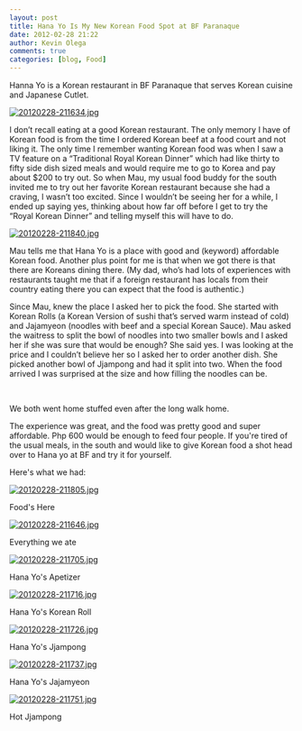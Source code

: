 ```yaml
---
layout: post
title: Hana Yo Is My New Korean Food Spot at BF Paranaque
date: 2012-02-28 21:22
author: Kevin Olega
comments: true
categories: [blog, Food]
---
```

Hanna Yo is a Korean restaurant in BF Paranaque that serves Korean cuisine and Japanese Cutlet.

<a href="http://philippineislandliving.com/wp-content/uploads/2012/02/20120228-211634.jpg"><img src="http://philippineislandliving.com/wp-content/uploads/2012/02/20120228-211634.jpg" alt="20120228-211634.jpg" /></a>

I don’t recall eating at a good Korean restaurant. The only memory I have of Korean food is from the time I ordered Korean beef at a food court and not liking it. The only time I remember wanting Korean food was when I saw a TV feature on a “Traditional Royal Korean Dinner” which had like thirty to fifty side dish sized meals and would require me to go to Korea and pay about $200 to try out. So when Mau, my usual food buddy for the south invited me to try out her favorite Korean restaurant because she had a craving, I wasn’t too excited. Since I wouldn’t be seeing her for a while, I ended up saying yes, thinking about how far off before I get to try the “Royal Korean Dinner” and telling myself this will have to do.

<a href="http://philippineislandliving.com/wp-content/uploads/2012/02/20120228-211840.jpg"><img src="http://philippineislandliving.com/wp-content/uploads/2012/02/20120228-211840.jpg" alt="20120228-211840.jpg" /></a>

Mau tells me that Hana Yo is a place with good and (keyword) affordable Korean food. Another plus point for me is that when we got there is that there are Koreans dining there. (My dad, who’s had lots of experiences with restaurants taught me that if a foreign restaurant has locals from their country eating there you can expect that the food is authentic.)

Since Mau, knew the place I asked her to pick the food. She started with Korean Rolls (a Korean Version of sushi that’s served warm instead of cold) and Jajamyeon (noodles with beef and a special Korean Sauce). Mau asked the waitress to split the bowl of noodles into two smaller bowls and I asked her if she was sure that would be enough? She said yes. I was looking at the price and I couldn’t believe her so I asked her to order another dish. She picked another bowl of Jjampong and had it split into two. When the food arrived I was surprised at the size and how filling the noodles can be.

&nbsp;

We both went home stuffed even after the long walk home.

The experience was great, and the food was pretty good and super affordable. Php 600 would be enough to feed four people. If you're tired of the usual meals, in the south and would like to give Korean food a shot head over to Hana yo at BF and try it for yourself.

Here's what we had:

<a href="http://philippineislandliving.com/wp-content/uploads/2012/02/20120228-211805.jpg"><img src="http://philippineislandliving.com/wp-content/uploads/2012/02/20120228-211805.jpg" alt="20120228-211805.jpg" /></a>

Food's Here

<a href="http://philippineislandliving.com/wp-content/uploads/2012/02/20120228-211646.jpg"><img class="alignnone size-full" src="http://philippineislandliving.com/wp-content/uploads/2012/02/20120228-211646.jpg" alt="20120228-211646.jpg" /></a>

Everything we ate

<a href="http://philippineislandliving.com/wp-content/uploads/2012/02/20120228-211705.jpg"><img class="alignnone size-full" src="http://philippineislandliving.com/wp-content/uploads/2012/02/20120228-211705.jpg" alt="20120228-211705.jpg" /></a>

Hana Yo's Apetizer

<a href="http://philippineislandliving.com/wp-content/uploads/2012/02/20120228-211716.jpg"><img class="alignnone size-full" src="http://philippineislandliving.com/wp-content/uploads/2012/02/20120228-211716.jpg" alt="20120228-211716.jpg" /></a>

Hana Yo's Korean Roll

<a href="http://philippineislandliving.com/wp-content/uploads/2012/02/20120228-211726.jpg"><img class="alignnone size-full" src="http://philippineislandliving.com/wp-content/uploads/2012/02/20120228-211726.jpg" alt="20120228-211726.jpg" /></a>

Hana Yo's Jjampong

<a href="http://philippineislandliving.com/wp-content/uploads/2012/02/20120228-211737.jpg"><img class="alignnone size-full" src="http://philippineislandliving.com/wp-content/uploads/2012/02/20120228-211737.jpg" alt="20120228-211737.jpg" /></a>

Hana Yo's Jajamyeon

<a href="http://philippineislandliving.com/wp-content/uploads/2012/02/20120228-211751.jpg"><img class="alignnone size-full" src="http://philippineislandliving.com/wp-content/uploads/2012/02/20120228-211751.jpg" alt="20120228-211751.jpg" /></a>

Hot Jjampong

&nbsp;

&nbsp;
